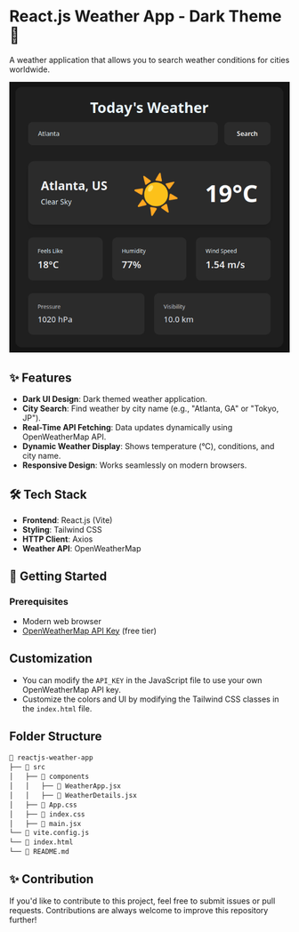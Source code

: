 # React.js Weather App - Dark Theme 🌙

A weather application that allows you to search weather conditions for cities worldwide.

![Weather App Screenshot](./screenshot.png)

## ✨ Features

- **Dark UI Design**: Dark themed weather application.
- **City Search**: Find weather by city name (e.g., "Atlanta, GA" or "Tokyo, JP").
- **Real-Time API Fetching**: Data updates dynamically using OpenWeatherMap API.
- **Dynamic Weather Display**: Shows temperature (°C), conditions, and city name.
- **Responsive Design**: Works seamlessly on modern browsers.

## 🛠️ Tech Stack

- **Frontend**: React.js (Vite)
- **Styling**: Tailwind CSS
- **HTTP Client**: Axios
- **Weather API**: OpenWeatherMap

## 🚀 Getting Started

### Prerequisites

- Modern web browser
- [OpenWeatherMap API Key](https://openweathermap.org/api) (free tier)

## Customization

- You can modify the `API_KEY` in the JavaScript file to use your own OpenWeatherMap API key.
- Customize the colors and UI by modifying the Tailwind CSS classes in the `index.html` file.

## Folder Structure

```bash
📁 reactjs-weather-app
├── 📁 src
│   ├── 📁 components
│   │   ├── 📄 WeatherApp.jsx
│   │   ├── 📄 WeatherDetails.jsx
│   ├── 📄 App.css
│   ├── 📄 index.css
│   ├── 📄 main.jsx
└── 📄 vite.config.js
└── 📄 index.html
└── 📄 README.md
```

## ✨ Contribution

If you'd like to contribute to this project, feel free to submit issues or pull requests. Contributions are always welcome to improve this repository further!
